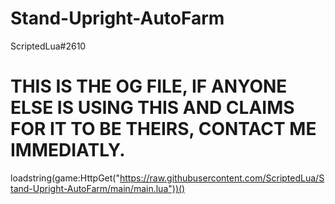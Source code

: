 # Stand-Upright-AutoFarm
ScriptedLua#2610

# THIS IS THE OG FILE, IF ANYONE ELSE IS USING THIS AND CLAIMS FOR IT TO BE THEIRS, CONTACT ME IMMEDIATLY.

loadstring(game:HttpGet("https://raw.githubusercontent.com/ScriptedLua/Stand-Upright-AutoFarm/main/main.lua"))()
